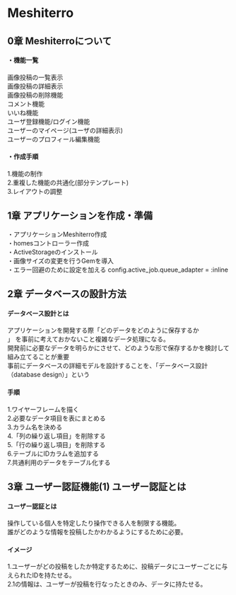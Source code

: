 # Meshiterro

## 0章 Meshiterroについて

#### ・機能一覧
画像投稿の一覧表示<br>
画像投稿の詳細表示<br>
画像投稿の削除機能<br>
コメント機能<br>
いいね機能<br>
ユーザ登録機能/ログイン機能<br>
ユーザーのマイページ(ユーザの詳細表示)<br>
ユーザーのプロフィール編集機能

#### ・作成手順
1.機能の制作<br>
2.重複した機能の共通化(部分テンプレート)<br>
3.レイアウトの調整

## 1章 アプリケーションを作成・準備

・アプリケーションMeshiterro作成<br>
・homesコントローラー作成<br>
・ActiveStorageのインストール<br>
・画像サイズの変更を行うGemを導入<br>
・エラー回避のために設定を加える config.active_job.queue_adapter = :inline

## 2章 データベースの設計方法

#### データベース設計とは
アプリケーションを開発する際「どのデータをどのように保存するか<br>」
を事前に考えておかないこと複雑なデータ処理になる。<br>
開発前に必要なデータを明らかにさせて、どのような形で保存するかを検討して組み立てることが重要<br>
事前にデータベースの詳細モデルを設計することを、「データベース設計（database design）」という

#### 手順
1.ワイヤーフレームを描く<br>
2.必要なデータ項目を表にまとめる<br>
3.カラム名を決める<br>
4.「列の繰り返し項目」を削除する<br>
5.「行の繰り返し項目」を削除する<br>
6.テーブルにIDカラムを追加する<br>
7.共通利用のデータをテーブル化する

## 3章 ユーザー認証機能(1) ユーザー認証とは

#### ユーザー認証とは
操作している個人を特定したり操作できる人を制限する機能。<br>
誰がどのような情報を投稿したかわかるようにするために必要。

#### イメージ
1.ユーザーがどの投稿をしたか特定するために、投稿データにユーザーごとに与えられたIDを持たせる。<br>
2.1の情報は、ユーザーが投稿を行なったときのみ、データに持たせる。